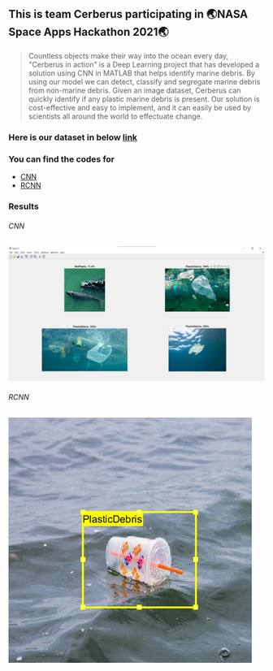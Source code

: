  
## This is team Cerberus participating in :earth_asia:NASA Space Apps Hackathon 2021:earth_asia:

>Countless objects make their way into the ocean every day, "Cerberus in action" is a Deep Learning project that has developed a solution using CNN in MATLAB that helps identify marine debris.
> By using our model we can detect, classify and segregate marine debris from non-marine debris. Given an image dataset, Cerberus can quickly identify if any plastic marine debris is present. Our solution is cost-effective and easy to implement, and it can easily be used by scientists all around the world to effectuate change.


### Here is our dataset in below [link](https://drive.google.com/drive/folders/19iDgTrALsCpWC8MLY8iRF3OC6NFYeasp?usp=sharing)
 
 
 ### You can find the codes for 
 - [CNN](https://github.com/Nasa-Cerberus/Cerberus/blob/main/MarineDebris/Codes_classify_Image.m) 
 - [RCNN](https://github.com/Nasa-Cerberus/Cerberus/blob/main/codes/rcnn%20object%20boxing.txt)

### Results
###### CNN
![image](https://github.com/Nasa-Cerberus/Cerberus/blob/main/result2.png)

###### RCNN
![image](https://github.com/Nasa-Cerberus/Cerberus/blob/main/plastic_detection.png)
